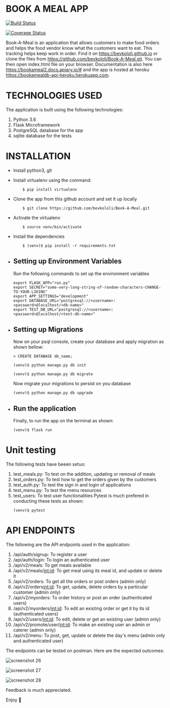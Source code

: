 # BOOK A MEAL APP
[![Build Status](https://travis-ci.org/bevkololi/Book-A-Meal.svg?branch=challenge3)](https://travis-ci.org/bevkololi/Book-A-Meal)

[![Coverage Status](https://coveralls.io/repos/github/bevkololi/Book-A-Meal/badge.svg?branch=challenge3)](https://coveralls.io/github/bevkololi/Book-A-Meal?branch=challenge3)

Book-A-Meal is an application that allows customers to make food orders and helps the food vendor know what the customers want to eat. This tracking helps keep work in order.
Find it on https://bevkololi.github.io or clone the files from https://github.com/bevkololi/Book-A-Meal.git. You can then open index.html file on your browser. Documentation is also here https://bookameal2.docs.apiary.io/# and the app is hosted at heroku https://bookamealdb-api-heroku.herokuapp.com.

# TECHNOLOGIES USED
The application is built using the following technologies:
1. Python 3.6
2. Flask Microframework
3. PostgreSQL database for the app
4. sqlite database for the tests


# INSTALLATION
* Install python3, git
* Install virtualenv using the command:
	```
        $ pip install virtualenv
    ```
* Clone the app from this github account and set it up locally
 	```
        $ git clone https://github.com/bevkololi/Book-A-Meal.git
    ```
* Activate the virtualenv
	```
        $ source venv/bin/activate
    ```
* Install the dependencies
	```        
        $ (venv)$ pip install -r requirements.txt
    ```

   
* ## Setting up Environment Variables
	Run the following commands to set up the environment variables
    ```
    export FLASK_APP="run.py"
	export SECRET="some-very-long-string-of-random-characters-CHANGE-TO-YOUR-LIKING"
	export APP_SETTINGS="development"
	export DATABASE_URL="postgresql://<username>:<password>@localhost/<db-name>"
	export TEST_DB_URL="postgresql://<username>:<password>@localhost/<test-db-name>"
    ```


* ## Setting up Migrations
    Now on your psql console, create your database and apply migration  as shown bellow:
    ```
    > CREATE DATABASE db_name;

    (venv)$ python manage.py db init

    (venv)$ python manage.py db migrate
    ```

    Now migrate your migrations to persist on you database
    ```
    (venv)$ python manage.py db upgrade
    ```


* ## Run the application
    Finally, to run the app on the terminal as shown:
    ```
    (venv)$ flask run
    ```
    

  
# Unit testing
The following tests have beeen setuo:
1. test_meals.py: To test on the addition, updating or removal of meals
2. test_orders.py: To test how to get the orders given by the customers
3. test_auth.py: To test the sign in and login of applications
4. test_menu.py: To test the menu resources
5. test_users: To test user functionalities
Pytest is much prefered in conducting these tests as shown:
	```
    (venv)$ pytest
    ```

# API ENDPOINTS
The following are the API endpoints used in the application:
1. /api/auth/signup: To register a user
2. /api/auth/login: To login an authenticated user
3. /api/v2/meals: To get meals available
4. /api/v2/meals/<int:id>: To get meal using its meal id, and update or delete it
5. /api/v2/orders: To get all the orders or post orders (admin only)
6. /api/v2/orders<int:id>: To get, update, delete orders by a particular customer (admin only)
7. /api/v2/myorders: To order history or post an order (authenticated users)
8. /api/v2/myorders/<int:id>: To edit an existing order or get it by its id (authenticated users)
9. /api/v2/users/<int:id>: To edit, delete or get an existing user (admin only)
10. /api/v2/promote/user/<int:id>: To make an existing user an admin or caterer (admin only)
11. /api/v2/menu: To post, get, update or delete the day's menu (admin only and authenticated user)

 

The endpoints can be tested on postman. Here are the expected outcomes:

![screenshot 26](https://user-images.githubusercontent.com/26184534/39310723-d0b7a332-4973-11e8-82d3-6e39738f1c31.png)

![screenshot 27](https://user-images.githubusercontent.com/26184534/39310724-d11ecf62-4973-11e8-81c6-a5c0d9ba33ce.png)

![screenshot 28](https://user-images.githubusercontent.com/26184534/39310726-d1820c80-4973-11e8-9f4f-fe8b62129ba0.png)


 Feedback is much appreciated.
 
 Enjoy 



